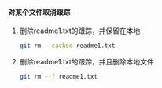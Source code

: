 #### 对某个文件取消跟踪

1. 删除readme1.txt的跟踪，并保留在本地

    ```bash
    git rm --cached readme1.txt
    ```

2. 删除readme1.txt的跟踪，并且删除本地文件
    ```bash
    git rm --f readme1.txt
    ```